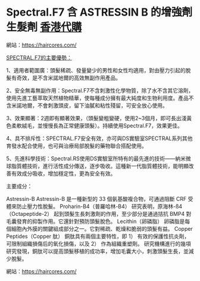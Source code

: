 # Spectral.F7 含 ASTRESSIN B 的增強劑 生髮劑 [香港代購](https://haircores.com/)

網站：https://haircores.com/

[SPECTRAL.F7的主要優勢：](https://haircores.com/product/spectral-f7-%e5%90%ab-astressin-b-%e7%9a%84%e5%a2%9e%e5%bc%b7%e5%8a%91-%e7%94%9f%e9%ab%ae%e5%8a%91%e3%80%90%e7%be%8e%e5%9c%8b%e4%bb%a3%e8%b3%bc%e3%80%91/)

1、適用者範圍廣：頭髮稀疏、發量變少的男性和女性均適用，對由壓力引起的脫髮有奇效，是不含米諾地爾的高效無副作用產品。

2、安全無毒無副作用：Spectral.F7不含刺激性化學物質，除了水不含其它溶劑，使用先進工藝萃取天然植物精華，使每種成分擁有最大純度和生物利用度。產品不含米諾地爾，不會刺激頭皮，留下油膩和粘性殘留，可安全放心使用。

3、效果顯著：2週即有顯著效果，（頭髮變粗變硬，使用2~3個月，即可長出淺黃色柔軟絨毛，並慢慢長為正常健康頭髮）。持續使用Spectral.F7，效果更佳。

4、具不排斥性：SPECTRAL.F7安全有效，亦可與DS實驗室SPECTRAL系列其他育發水配合使用，也可與治療局部脫髮的藥物聯合搭配使用。

5、先進科學技術：Spectral.RS使用DS實驗室所特有的最先進的技術——納米微球脂質體技術，進行活性成分傳送，逐步吸收。這種新一代脂質體技術，能明顯改善有效成分吸收，增加穩定性，更為安全有效。

 

主要成分：

Astressin-B
Astressin-B 是一種新型的 33 個氨基酸複合物，可通過阻斷 CRF 受體來防止壓力性脫髮。
Proharin-B4（普羅哈林-B4）
研究表明，原海林-ß4 （Octapeptide-2） 起到頭髮生長刺激劑的作用，至少部分是通過拮抗 BMP4 對毛囊發育的抑製作用。它還針對預防頭髮脫色。
Lecithin（卵磷脂）
卵磷脂是每個細胞內外膜的關鍵組成部分之一。它對稀疏、乾燥和脆弱的頭髮有益。
Сopper Peptides（Сopper 肽）
銅肽具有兩個主要特性，即 1） 有效的保護性抗炎劑，可限制組織損傷后的氧化損傷，以及 2） 作為組織重塑劑。
研究機構進行的幾項研究發現，銅肽可以提高頭髮移植的成功率，增加毛囊大小，刺激頭髮生長，並減少脫髮。

網站：https://haircores.com/
